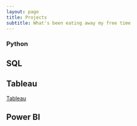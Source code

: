 ```yaml
---
layout: page
title: Projects
subtitle: What's been eating away my free time
---
```


### Python

## SQL

## Tableau
[Tableau](https://public.tableau.com/app/profile/eun.sung.choi)

## Power BI
